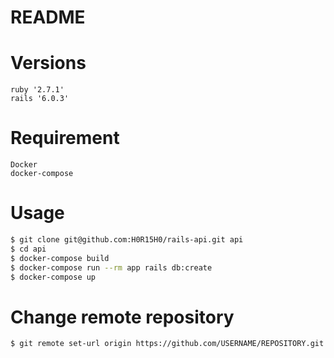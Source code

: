 # README

# Versions
```
ruby '2.7.1'
rails '6.0.3'
```

# Requirement
```
Docker
docker-compose
```

# Usage
``` bash
$ git clone git@github.com:H0R15H0/rails-api.git api
$ cd api
$ docker-compose build
$ docker-compose run --rm app rails db:create
$ docker-compose up
```

# Change remote repository
```
$ git remote set-url origin https://github.com/USERNAME/REPOSITORY.git
```
